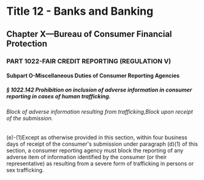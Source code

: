 
# Title 12 - Banks and Banking
## Chapter X—Bureau of Consumer Financial Protection
### PART 1022-FAIR CREDIT REPORTING (REGULATION V)
#### Subpart O-Miscellaneous Duties of Consumer Reporting Agencies
##### § 1022.142 Prohibition on inclusion of adverse information in consumer reporting in cases of human trafficking.
###### Block of adverse information resulting from trafficking,Block upon receipt of the submission.

(e)-(1)Except as otherwise provided in this section, within four business days of receipt of the consumer's submission under paragraph (d)(1) of this section, a consumer reporting agency must block the reporting of any adverse item of information identified by the consumer (or their representative) as resulting from a severe form of trafficking in persons or sex trafficking.
